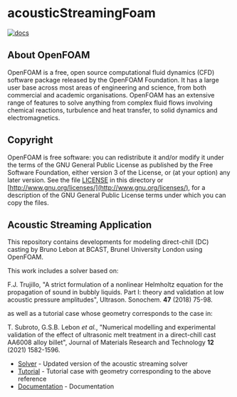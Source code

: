 acousticStreamingFoam
======

<!-- badges: start -->
[![docs](https://img.shields.io/readthedocs/d?color=green)](https://blebon.com/acousticStreamingFoam)
<!-- badges: end -->

## About OpenFOAM  
  OpenFOAM is a free, open source computational fluid dynamics (CFD) software
  package released by the OpenFOAM Foundation. It has a large user base across
  most areas of engineering and science, from both commercial and academic
  organisations. OpenFOAM has an extensive range of features to solve anything
  from complex fluid flows involving chemical reactions, turbulence and heat
  transfer, to solid dynamics and electromagnetics.

## Copyright  
  OpenFOAM is free software: you can redistribute it and/or modify it under the
  terms of the GNU General Public License as published by the Free Software
  Foundation, either version 3 of the License, or (at your option) any later
  version.  See the file [LICENSE](LICENSE) in this directory or
  [http://www.gnu.org/licenses/](http://www.gnu.org/licenses/), for a description of the GNU General Public
  License terms under which you can copy the files.

## Acoustic Streaming Application  
  This repository contains developments for modeling direct-chill (DC) casting
  by Bruno Lebon at BCAST, Brunel University London using OpenFOAM.

  This work includes a solver based on:

  F.J. Trujillo, "A strict formulation of a nonlinear Helmholtz equation 
  for the propagation of sound in bubbly liquids. Part I: theory and validation 
  at low acoustic pressure amplitudes",  Ultrason. Sonochem. **47** (2018) 75-98.

  as well as a tutorial case whose geometry corresponds to the case in:
  
  T. Subroto, G.S.B. Lebon _et al._, "Numerical modelling and experimental validation 
  of the effect of ultrasonic melt treatment in a direct-chill cast AA6008 alloy billet",
  Journal of Materials Research and Technology **12** (2021) 1582-1596.

  * [Solver](applications/solvers/helmholtz/acousticStreamingFoam) - Updated version of the acoustic streaming solver
  * [Tutorial](tutorials/helmholtz/acousticStreamingFoam/USDC) - Tutorial case with geometry corresponding to the above reference 
  * [Documentation](https://blebon.com/acousticStreamingFoam/) - Documentation
